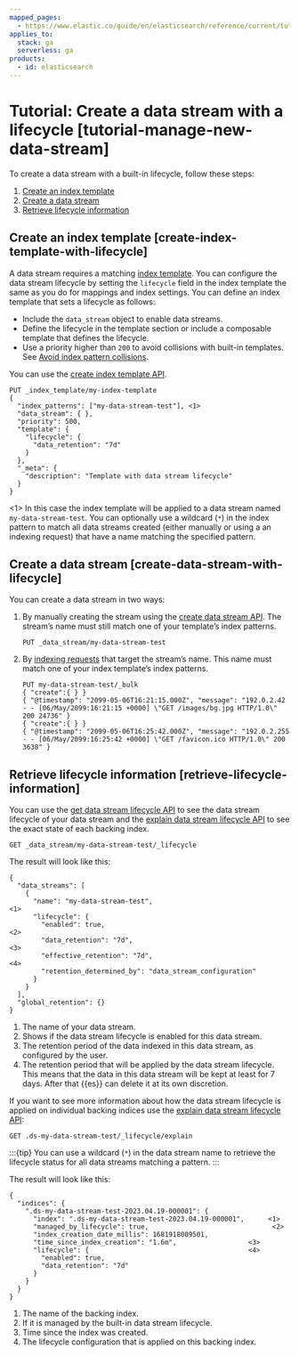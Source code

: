 ```yaml
---
mapped_pages:
  - https://www.elastic.co/guide/en/elasticsearch/reference/current/tutorial-manage-new-data-stream.html
applies_to:
  stack: ga
  serverless: ga
products:
  - id: elasticsearch
---
```


# Tutorial: Create a data stream with a lifecycle [tutorial-manage-new-data-stream]

To create a data stream with a built-in lifecycle, follow these steps:

1. [Create an index template](#create-index-template-with-lifecycle)
2. [Create a data stream](#create-data-stream-with-lifecycle)
3. [Retrieve lifecycle information](#retrieve-lifecycle-information)


## Create an index template [create-index-template-with-lifecycle]

A data stream requires a matching [index template](../../data-store/templates.md). You can configure the data stream lifecycle by setting the `lifecycle` field in the index template the same as you do for mappings and index settings. You can define an index template that sets a lifecycle as follows:

* Include the `data_stream` object to enable data streams.
* Define the lifecycle in the template section or include a composable template that defines the lifecycle.
* Use a priority higher than `200` to avoid collisions with built-in templates. See [Avoid index pattern collisions](../../data-store/templates.md#avoid-index-pattern-collisions).

You can use the [create index template API](https://www.elastic.co/docs/api/doc/elasticsearch/operation/operation-indices-put-index-template).

```console
PUT _index_template/my-index-template
{
  "index_patterns": ["my-data-stream-test"], <1>
  "data_stream": { },
  "priority": 500,
  "template": {
    "lifecycle": {
      "data_retention": "7d"
    }
  },
  "_meta": {
    "description": "Template with data stream lifecycle"
  }
}
```
<1> In this case the index template will be applied to a data stream named `my-data-stream-test`. You can optionally use a wildcard (`*`) in the index pattern to match all data streams created (either manually or using a an indexing request) that have a name matching the specified pattern.

## Create a data stream [create-data-stream-with-lifecycle]

You can create a data stream in two ways:

1. By manually creating the stream using the [create data stream API](https://www.elastic.co/docs/api/doc/elasticsearch/operation/operation-indices-create-data-stream). The stream’s name must still match one of your template’s index patterns.

    ```console
    PUT _data_stream/my-data-stream-test
    ```

2. By [indexing requests](../../data-store/data-streams/use-data-stream.md#add-documents-to-a-data-stream) that target the stream’s name. This name must match one of your index template’s index patterns.

    ```console
    PUT my-data-stream-test/_bulk
    { "create":{ } }
    { "@timestamp": "2099-05-06T16:21:15.000Z", "message": "192.0.2.42 - - [06/May/2099:16:21:15 +0000] \"GET /images/bg.jpg HTTP/1.0\" 200 24736" }
    { "create":{ } }
    { "@timestamp": "2099-05-06T16:25:42.000Z", "message": "192.0.2.255 - - [06/May/2099:16:25:42 +0000] \"GET /favicon.ico HTTP/1.0\" 200 3638" }
    ```



## Retrieve lifecycle information [retrieve-lifecycle-information]

You can use the [get data stream lifecycle API](https://www.elastic.co/docs/api/doc/elasticsearch/operation/operation-indices-get-data-lifecycle) to see the data stream lifecycle of your data stream and the [explain data stream lifecycle API](https://www.elastic.co/docs/api/doc/elasticsearch/operation/operation-indices-explain-data-lifecycle) to see the exact state of each backing index.

```console
GET _data_stream/my-data-stream-test/_lifecycle
```

The result will look like this:

```console-result
{
  "data_streams": [
    {
      "name": "my-data-stream-test",                                <1>
      "lifecycle": {
        "enabled": true,                                            <2>
        "data_retention": "7d",                                     <3>
        "effective_retention": "7d",                                <4>
        "retention_determined_by": "data_stream_configuration"
      }
    }
  ],
  "global_retention": {}
}
```

1. The name of your data stream.
2. Shows if the data stream lifecycle is enabled for this data stream.
3. The retention period of the data indexed in this data stream, as configured by the user.
4. The retention period that will be applied by the data stream lifecycle. This means that the data in this data stream will be kept at least for 7 days. After that {{es}} can delete it at its own discretion.


If you want to see more information about how the data stream lifecycle is applied on individual backing indices use the [explain data stream lifecycle API](https://www.elastic.co/docs/api/doc/elasticsearch/operation/operation-indices-explain-data-lifecycle):

```console
GET .ds-my-data-stream-test/_lifecycle/explain
```

:::{tip}
You can use a wildcard (`*`) in the data stream name to retrieve the lifecycle status for all data streams matching a pattern.
:::

The result will look like this:

```console-result
{
  "indices": {
    ".ds-my-data-stream-test-2023.04.19-000001": {
      "index": ".ds-my-data-stream-test-2023.04.19-000001",      <1>
      "managed_by_lifecycle": true,                               <2>
      "index_creation_date_millis": 1681918009501,
      "time_since_index_creation": "1.6m",                  <3>
      "lifecycle": {                                        <4>
        "enabled": true,
        "data_retention": "7d"
      }
    }
  }
}
```

1. The name of the backing index.
2. If it is managed by the built-in data stream lifecycle.
3. Time since the index was created.
4. The lifecycle configuration that is applied on this backing index.


